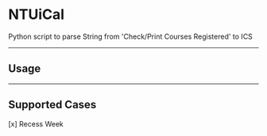 # NTUiCal
Python script to parse String from 'Check/Print Courses Registered' to ICS 

---
## Usage

---
## Supported Cases
[x] Recess Week